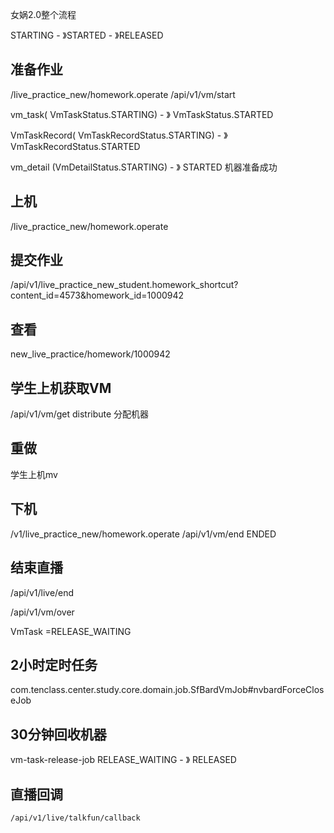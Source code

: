 女娲2.0整个流程

   STARTING   -  》STARTED   -  》RELEASED

## 准备作业

/live_practice_new/homework.operate
/api/v1/vm/start

vm_task( VmTaskStatus.STARTING)     - 》  VmTaskStatus.STARTED

VmTaskRecord( VmTaskRecordStatus.STARTING)  - 》 VmTaskRecordStatus.STARTED

vm_detail  (VmDetailStatus.STARTING)  - 》 STARTED   机器准备成功

## 上机

/live_practice_new/homework.operate

## 提交作业

/api/v1/live_practice_new_student.homework_shortcut?content_id=4573&homework_id=1000942

## 查看

new_live_practice/homework/1000942

## 学生上机获取VM

/api/v1/vm/get
distribute 分配机器

## 重做

学生上机mv

## 下机

/v1/live_practice_new/homework.operate
/api/v1/vm/end
ENDED

## 结束直播

/api/v1/live/end

/api/v1/vm/over

VmTask =RELEASE_WAITING



## 2小时定时任务

com.tenclass.center.study.core.domain.job.SfBardVmJob#nvbardForceCloseJob

## 30分钟回收机器

vm-task-release-job 
RELEASE_WAITING - 》 RELEASED





## 直播回调

```
/api/v1/live/talkfun/callback
```